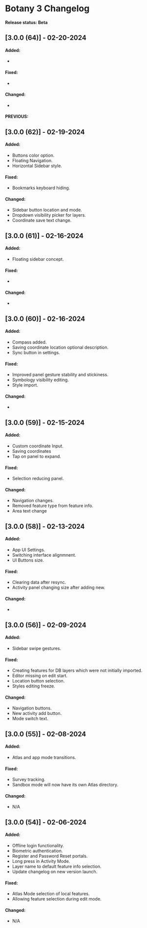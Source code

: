 # Botany 3 Changelog

#### Release status: Beta

## [3.0.0 (64)] - 02-20-2024

#### Added:
-

#### Fixed:
- 

#### Changed:
-


#### PREVIOUS:

## [3.0.0 (62)] - 02-19-2024

#### Added:
- Buttons color option.
- Floating Navigation.
- Horizontal Sidebar style.

#### Fixed:
- Bookmarks keyboard hiding.

#### Changed:
- Sidebar button location and mode.
- Dropdown visibility picker for layers.
- Coordinate save text change.

## [3.0.0 (61)] - 02-16-2024

#### Added:
- Floating sidebar concept.

#### Fixed:
-

#### Changed:
- 

## [3.0.0 (60)] - 02-16-2024

#### Added:
- Compass added.
- Saving coordinate location optional description.
- Sync button in settings.

#### Fixed:
- Improved panel gesture stability and stickiness.
- Symbology visibility editing.
- Style import.

#### Changed:
- 

## [3.0.0 (59)] - 02-15-2024

#### Added:
- Custom coordinate Input.
- Saving coordinates
- Tap on panel to expand.

#### Fixed:
- Selection reducing panel.

#### Changed:
- Navigation changes.
- Removed feature type from feature info.
- Area text change

## [3.0.0 (58)] - 02-13-2024

#### Added:
- App UI Settings.
- Switching interface alignmnent.
- UI Buttons size.

#### Fixed:
- Clearing data after resync.
- Activity panel changing size after adding new.

#### Changed:
-

## [3.0.0 (56)] - 02-09-2024

#### Added:
- Sidebar swipe gestures.

#### Fixed:
- Creating features for DB layers which were not initially imported.
- Editor missing on edit start.
- Location button selection.
- Styles editing freeze.

#### Changed:
- Navigation buttons.
- New activity add button.
- Mode switch text.


## [3.0.0 (55)] - 02-08-2024

#### Added:
- Atlas and app mode transitions.

#### Fixed:
- Survey tracking.
- Sandbox mode will now have its own Atlas directory.

#### Changed:
- N/A

## [3.0.0 (54)] - 02-06-2024

#### Added:
- Offline login functionality.
- Biometric authentication.
- Register and Password Reset portals.
- Long press in Activity Mode.
- Layer name to default feature info selection.
- Update changelog on new version launch.

#### Fixed:
- Atlas Mode selection of local features.
- Allowing feature selection during edit mode.

#### Changed:
- N/A
